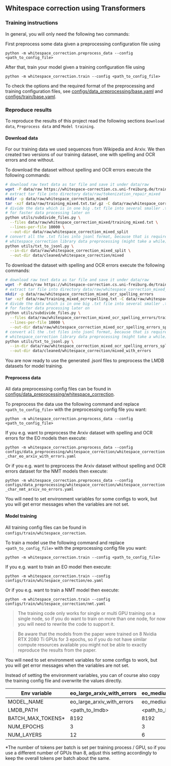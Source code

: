 ## Whitespace correction using Transformers

### Training instructions

In general, you will only need the following two commands:

First preprocess some data given a preprocessing configuration file using

`python -m whitespace_correction.preprocess_data --config <path_to_config_file>`

After that, train your model given a training configuration file using

`python -m whitespace_correction.train --config <path_to_config_file>`

To check the options and the required format of the preprocessing and training configuration files,
see [configs/data_preprocessing/base.yaml](../configs/data_preprocessing/base.yaml) and
[configs/train/base.yaml](../configs/train/base.yaml).

### Reproduce results

To reproduce the results of this project read the following sections `Download data`, `Preprocess data`
and `Model training`.

#### Download data

For our training data we used sequences from Wikipedia and Arxiv. We then created two versions of our training dataset,
one with spelling and OCR errors and one without.

To download the dataset without spelling and OCR errors execute the following commands:

```bash
# download raw text data as tar file and save it under data/raw
wget -P data/raw https://whitespace-correction.cs.uni-freiburg.de/training_mixed.txt.tar.gz
# extract tar file into directory data/raw/tokenization_repair_mixed
mkdir -p data/raw/whitespace_correction_mixed
tar -xzf data/raw/training_mixed.txt.tar.gz -C data/raw/whitespace_correction_mixed
# divide the data which is in one big .txt file into several smaller .txt files
# for faster data processing later on
python utils/subdivide_files.py \
  --files data/raw/whitespace_correction_mixed/training_mixed.txt \
  --lines-per-file 10000 \
  --out-dir data/raw/whitespace_correction_mixed_split
# convert all the .txt files into jsonl format, because that is required by the
# whitespace_correction library data preprocessing (might take a while)
python utils/txt_to_jsonl.py \
  --in-dir data/raw/whitespace_correction_mixed_split \
  --out-dir data/cleaned/whitespace_correction/mixed
```

To download the dataset with spelling and OCR errors execute the following commands:

```bash
# download raw text data as tar file and save it under data/raw
wget -P data/raw https://whitespace-correction.cs.uni-freiburg.de/training_mixed_ocr+spelling.txt.tar.gz
# extract tar file into directory data/raw/whitespace_correction_mixed_ocr_spelling_errors
mkdir -p data/raw/whitespace_correction_mixed_ocr_spelling_errors
tar -xzf data/raw/training_mixed_ocr+spelling.txt -C data/raw/whitespace_correction_mixed_ocr_spelling_errors
# divide the data which is in one big .txt file into several smaller .txt files
# for faster data processing later on
python utils/subdivide_files.py \
  --files data/raw/whitespace_correction_mixed_ocr_spelling_errors/training_mixed_ocr+spelling.txt \
  --lines-per-file 10000 \
  --out-dir data/raw/whitespace_correction_mixed_ocr_spelling_errors_split
# convert all the .txt files into jsonl format, because that is required by the
# whitespace_correction library data preprocessing (might take a while)
python utils/txt_to_jsonl.py \
  --in-dir data/raw/whitespace_correction_mixed_ocr_spelling_errors_split \
  --out-dir data/cleaned/whitespace_correction/mixed_with_errors
```

You are now ready to use the generated .jsonl files to preprocess the LMDB datasets for model training.

#### Preprocess data

All data preprocessing config files can be found in
[configs/data_preprocessing/whitespace_correction](configs/data_preprocessing/whitespace_correction).

To preprocess the data use the following command and replace
`<path_to_config_file>` with the preprocessing config file you want:

`python -m whitespace_correction.preprocess_data --config <path_to_config_file>`

If you e.g. want to preprocess the Arxiv dataset with spelling and OCR errors for the EO models then execute:

`python -m whitespace_correction.preprocess_data --config configs/data_preprocessing/whitespace_correction/whitespace_correction_char_eo_arxiv_with_errors.yaml`

Or if you e.g. want to preprocess the Arxiv dataset without spelling and OCR errors dataset for the NMT models then
execute:

`python -m whitespace_correction.preprocess_data --config configs/data_preprocessing/whitespace_correction/whitespace_correction_char_nmt_arxiv_no_errors.yaml`

You will need to set environment variables for some configs to work, but you will get error messages when the variables
are not set.

#### Model training

All training config files can be found in
`configs/train/whitespace_correction`.

To train a model use the following command and replace
`<path_to_config_file>` with the preprocessing config file you want:

`python -m whitespace_correction.train --config <path_to_config_file>`

If you e.g. want to train an EO model then execute:

`python -m whitespace_correction.train --config configs/train/whitespace_correction/eo.yaml`

Or if you e.g. want to train a NMT model then execute:

`python -m whitespace_correction.train --config configs/train/whitespace_correction/nmt.yaml`

> The training code only works for single or multi GPU training on a single node, so if you do want to train on
> more than one node, for now you will need to rewrite the code to support it.

> Be aware that the models from the paper were trained on 8 Nvidia RTX 2080 Ti GPUs for 3 epochs,
> so if you do not have similar compute resources available you might not be able to exactly reproduce the
> results from the paper.

You will need to set environment variables for some configs to work, but you will get error messages when the variables
are not set.

Instead of setting the environment variables, you can of course also copy the training config file and overwrite the
values directly.

| Env variable      | eo_large_arxiv_with_errors | eo_medium_arxiv_with_errors | eo_small_arxiv_with_errors | 
|-------------------|----------------------------|-----------------------------|----------------------------|
| MODEL_NAME        | eo_large_arxiv_with_errors | eo_medium_arxiv_with_errors | eo_small_arxiv_with_errors |
| LMDB_PATH         | <path_to_lmdb>             | <path_to_lmdb>              | <path_to_lmdb>             |
| BATCH_MAX_TOKENS* | 8192                       | 8192                        | 8192                       |
| NUM_EPOCHS        | 3                          | 3                           | 3                          |
| NUM_LAYERS        | 12                         | 6                           | 3                          |

*The number of tokens per batch is set per training process / GPU, so if you use a different number of GPUs than 8,
adjust this setting accordingly to keep the overall tokens per batch about the same.
